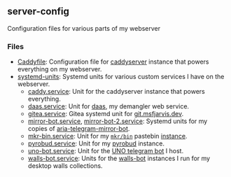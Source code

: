 ## server-config

Configuration files for various parts of my webserver

### Files

- [Caddyfile](Caddyfile): Configuration file for [caddyserver](https://caddyserver.com) instance that powers everything on my webserver.
- [systemd-units](systemd_units): Systemd units for various custom services I have on the webserver.
  - [caddy.service](systemd_units/caddy.service): Unit for the caddyserver instance that powers everything.
  - [daas.service](systemd_units/daas.service): Unit for [daas](https://daas.msfjarvis.dev), my demangler web service.
  - [gitea.service](systemd_units/gitea.service): Gitea systemd unit for [git.msfjarvis.dev](https://git.msfjarvis.dev).
  - [mirror-bot.service](systemd_units/mirror-bot.service), [mirror-bot-2.service](systemd_units/mirror-bot-2.service): Systemd units for my copies of [aria-telegram-mirror-bot](https://github.com/out386/aria-telegram-mirror-bot).
  - [mkr-bin.service](systemd_units/mkr-bin.service): Unit for my [`mkr/bin`](https://github.com/msfjarvis/bin) pastebin [instance](https://bin.msfjarvis.dev).
  - [pyrobud.service](systemd_units/pyrobud.service): Unit for my [pyrobud](https://github.com/kdrag0n/pyrobud) instance.
  - [uno-bot.service](systemd_units/uno-bot.service): Unit for the [UNO telegram bot](https://github.com/msfjarvis/mau_mau_bot) I host.
  - [walls-bot.service](systemd_units/walls-bot.service): Units for the [walls-bot](https://github.com/msfjarvis/walls-bot) instances I run for my desktop walls collections.
